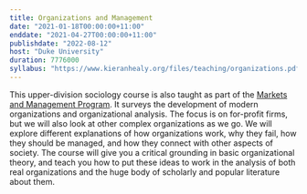 ```yaml
---
title: Organizations and Management
date: "2021-01-18T00:00:00+11:00"
enddate: "2021-04-27T00:00:00+11:00"
publishdate: "2022-08-12"
host: "Duke University"
duration: 7776000
syllabus: "https://www.kieranhealy.org/files/teaching/organizations.pdf"
---
```


This upper-division sociology course is also taught as part of the <a href="http://www.markets.duke.edu/" title="Markets & Management Studies">Markets and Management Program</a>. It surveys the development of modern organizations and organizational analysis. The focus is on for-profit firms, but we will also look at other complex organizations as we go. We will explore different explanations of how organizations work, why they fail, how they should be managed, and how they connect with other aspects of society. The course will give you a critical grounding in basic organizational theory, and teach you how to put these ideas to work in the analysis of both real organizations and the huge body of scholarly and popular literature about them.



